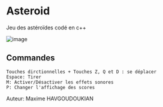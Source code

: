 # Asteroid

Jeu des astéroïdes codé en c++

![image](https://user-images.githubusercontent.com/61056605/116701306-0e18ed00-a9c8-11eb-8c7a-852e5bc0f3d5.png)

## Commandes
    Touches dirctionnelles + Touches Z, Q et D : se déplacer
    Espace: Tirer
    M: Activer/Désactiver les effets sonores
    P: Changer l'affichage des scores

Auteur: Maxime HAVGOUDOUKIAN
